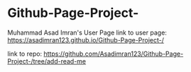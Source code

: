 # Github-Page-Project-
Muhammad Asad Imran's User Page
link to user page: 
https://asadimran123.github.io/Github-Page-Project-/

link to repo: 
https://github.com/Asadimran123/Github-Page-Project-/tree/add-read-me
